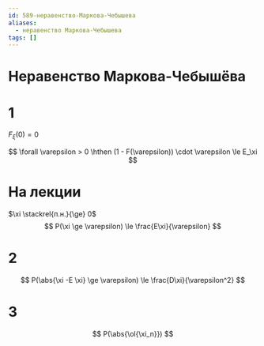 ```yaml
---
id: 589-неравенство-Маркова-Чебышева
aliases:
  - неравенство Маркова-Чебышева
tags: []
---
```


# Неравенство Маркова-Чебышёва

# 1

$F_\xi(0) = 0$

$$
\forall \varepsilon > 0 \hthen (1 - F(\varepsilon)) \cdot \varepsilon \le E_\xi
$$

# На лекции
$\xi \stackrel{п.н.}{\ge} 0$
$$
P(\xi \ge \varepsilon) \le \frac{E\xi}{\varepsilon}
$$

# 2
$$
P(\abs{\xi -E \xi} \ge \varepsilon) \le \frac{D\xi}{\varepsilon^2}
$$

# 3

$$
P(\abs{\ol{\xi_n}})
$$
